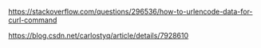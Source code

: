 https://stackoverflow.com/questions/296536/how-to-urlencode-data-for-curl-command

https://blog.csdn.net/carlostyq/article/details/7928610
